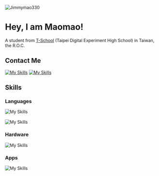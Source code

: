 <p align="left"> <img src="https://komarev.com/ghpvc/?username=Jimmymao330&label=Profile%20views&color=4962aa&style=flat" alt="Jimmymao330" /> </p>

# Hey, I am Maomao!
A student from [T-School](https://tschool.tp.edu.tw) (Taipei Digital Experiment High School) in Taiwan, the R.O.C.

## Contact Me
[![My Skills](https://skillicons.dev/icons?i=gmail)](mailto:jimmymao330@gmail.com)
[![My Skills](https://skillicons.dev/icons?i=discord)](https://discordapp.com/users/907971087650922526)

## Skills
### Languages
![My Skills](https://skillicons.dev/icons?i=c,cpp,py)  
<br />
![My Skills](https://skillicons.dev/icons?i=html,css,js,php,laravel)  

### Hardware
![My Skills](https://skillicons.dev/icons?i=arduino,raspberrypi)  

### Apps
![My Skills](https://skillicons.dev/icons?i=apple,vscode,ai,pr,notion)  
